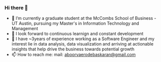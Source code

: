 ### Hi there 👋

<!--
**aboorvaeb/aboorvaeb** is a ✨ _special_ ✨ repository because its `README.md` (this file) appears on your GitHub profile.

Here are some ideas to get you started:

- 🔭 I’m currently working on ...
- 🌱 I’m currently learning ...
- 👯 I’m looking to collaborate on ...
- 🤔 I’m looking for help with ...
- 💬 Ask me about ...
- 📫 How to reach me: ...
- 😄 Pronouns: ...
- ⚡ Fun fact: ...
-->

- 🔭 I’m currently a graduate student at the McCombs School of Business - UT Austin, pursuing my Master's in Information Technology and Management
- 🌱 I look forward to continuous learnign and constant development
- 💬 I have ~3years of experience working as a Software Engineer and my interest lie in data analysis, data visualization and arriving at actionable insights that help drive the business towards potential growth
- 📫 How to reach me:
mail: aboorvaerodebaskaran@gmail.com
